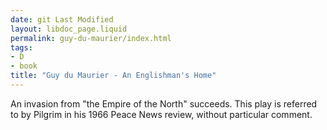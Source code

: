 ```yaml
---
date: git Last Modified
layout: libdoc_page.liquid
permalink: guy-du-maurier/index.html
tags:
- D
- book
title: "Guy du Maurier - An Englishman's Home"
---
```


An invasion from "the Empire of the North" succeeds. This  play is referred to by Pilgrim in his 1966 Peace News review, without  particular comment.